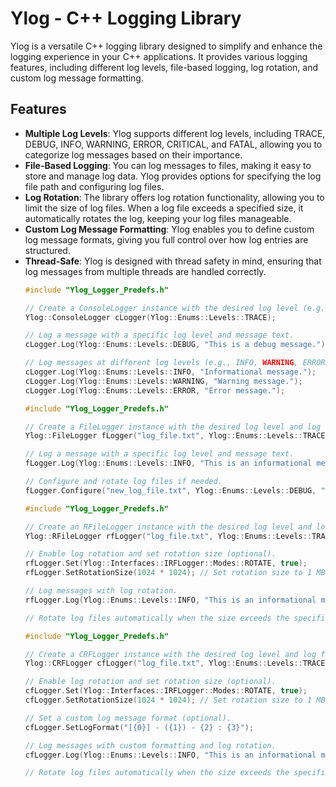 # Ylog - C++ Logging Library
Ylog is a versatile C++ logging library designed to simplify and enhance the logging experience in your C++ applications. It provides various logging features, including different log levels, file-based logging, log rotation, and custom log message formatting.
## Features
- **Multiple Log Levels**: Ylog supports different log levels, including TRACE, DEBUG, INFO, WARNING, ERROR, CRITICAL, and FATAL, allowing you to categorize log messages based on their importance.
- **File-Based Logging**: You can log messages to files, making it easy to store and manage log data. Ylog provides options for specifying the log file path and configuring log files.
- **Log Rotation**: The library offers log rotation functionality, allowing you to limit the size of log files. When a log file exceeds a specified size, it automatically rotates the log, keeping your log files manageable.
- **Custom Log Message Formatting**: Ylog enables you to define custom log message formats, giving you full control over how log entries are structured.
- **Thread-Safe**: Ylog is designed with thread safety in mind, ensuring that log messages from multiple threads are handled correctly.
  ```cpp
  #include "Ylog_Logger_Predefs.h"
  
  // Create a ConsoleLogger instance with the desired log level (e.g., Ylog::Enums::Levels::TRACE).
  Ylog::ConsoleLogger cLogger(Ylog::Enums::Levels::TRACE);
  
  // Log a message with a specific log level and message text.
  cLogger.Log(Ylog::Enums::Levels::DEBUG, "This is a debug message.");
  
  // Log messages at different log levels (e.g., INFO, WARNING, ERROR).
  cLogger.Log(Ylog::Enums::Levels::INFO, "Informational message.");
  cLogger.Log(Ylog::Enums::Levels::WARNING, "Warning message.");
  cLogger.Log(Ylog::Enums::Levels::ERROR, "Error message.");
  ```
  ```cpp
  #include "Ylog_Logger_Predefs.h"

  // Create a FileLogger instance with the desired log level and log file path.
  Ylog::FileLogger fLogger("log_file.txt", Ylog::Enums::Levels::TRACE);
  
  // Log a message with a specific log level and message text.
  fLogger.Log(Ylog::Enums::Levels::INFO, "This is an informational message.");
  
  // Configure and rotate log files if needed.
  fLogger.Configure("new_log_file.txt", Ylog::Enums::Levels::DEBUG, "%Y-%m-%d %H:%M:%S");
  ```
  ```cpp
  #include "Ylog_Logger_Predefs.h"

  // Create an RFileLogger instance with the desired log level and log file path.
  Ylog::RFileLogger rfLogger("log_file.txt", Ylog::Enums::Levels::TRACE);
  
  // Enable log rotation and set rotation size (optional).
  rfLogger.Set(Ylog::Interfaces::IRFLogger::Modes::ROTATE, true);
  rfLogger.SetRotationSize(1024 * 1024); // Set rotation size to 1 MB
  
  // Log messages with log rotation.
  rfLogger.Log(Ylog::Enums::Levels::INFO, "This is an informational message.");
  
  // Rotate log files automatically when the size exceeds the specified limit.
  ```
  ```cpp
  #include "Ylog_Logger_Predefs.h"

  // Create a CRFLogger instance with the desired log level and log file path.
  Ylog::CRFLogger cfLogger("log_file.txt", Ylog::Enums::Levels::TRACE);
  
  // Enable log rotation and set rotation size (optional).
  cfLogger.Set(Ylog::Interfaces::IRFLogger::Modes::ROTATE, true);
  cfLogger.SetRotationSize(1024 * 1024); // Set rotation size to 1 MB
  
  // Set a custom log message format (optional).
  cfLogger.SetLogFormat("[{0}] - ({1}) - {2} : {3}");
  
  // Log messages with custom formatting and log rotation.
  cfLogger.Log(Ylog::Enums::Levels::INFO, "This is an informational message.");
  
  // Rotate log files automatically when the size exceeds the specified limit.
  ```
